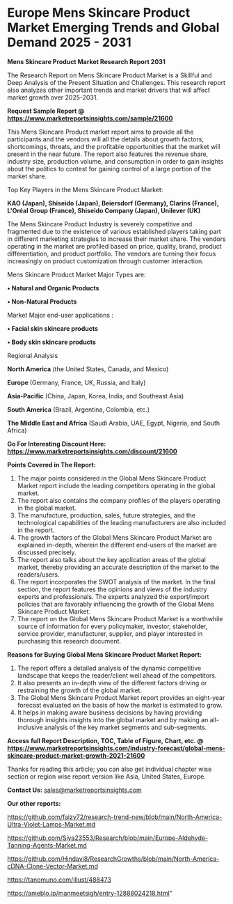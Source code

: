 # Europe Mens Skincare Product Market Emerging Trends and Global Demand 2025 - 2031

<strong>Mens Skincare Product Market Research Report 2031</strong>

The Research Report on Mens Skincare Product Market is a Skillful and Deep Analysis of the Present Situation and Challenges. This research report also analyzes other important trends and market drivers that will affect market growth over 2025-2031.

<strong>Request Sample Report @ <a href=https://www.marketreportsinsights.com/sample/21600>https://www.marketreportsinsights.com/sample/21600</a></strong>

This Mens Skincare Product market report aims to provide all the participants and the vendors will all the details about growth factors, shortcomings, threats, and the profitable opportunities that the market will present in the near future. The report also features the revenue share, industry size, production volume, and consumption in order to gain insights about the politics to contest for gaining control of a large portion of the market share.

Top Key Players in the Mens Skincare Product Market:

<strong>KAO (Japan), Shiseido (Japan), Beiersdorf (Germany), Clarins (France), L'Oréal Group (France), Shiseido Company (Japan), Unilever (UK)</strong>

The Mens Skincare Product Industry is severely competitive and fragmented due to the existence of various established players taking part in different marketing strategies to increase their market share. The vendors operating in the market are profiled based on price, quality, brand, product differentiation, and product portfolio. The vendors are turning their focus increasingly on product customization through customer interaction.

Mens Skincare Product Market Major Types are:

<strong>• Natural and Organic Products

• Non-Natural Products</strong>

Market Major end-user applications :

<strong>• Facial skin skincare products

• Body skin skincare products</strong>

Regional Analysis

</u><strong><b>North America</b></strong> (the United States, Canada, and Mexico)

<strong><b>Europe </b></strong>(Germany, France, UK, Russia, and Italy)

<strong><b>Asia-Pacific</b></strong> (China, Japan, Korea, India, and Southeast Asia)

<strong><b>South America</b></strong> (Brazil, Argentina, Colombia, etc.)

<strong><b>The Middle East and Africa</b></strong> (Saudi Arabia, UAE, Egypt, Nigeria, and South Africa)

<strong>Go For Interesting Discount Here: <a href=https://www.marketreportsinsights.com/discount/21600>https://www.marketreportsinsights.com/discount/21600</a></strong>

<strong>Points Covered in The Report:</strong>
<ol>
  <li>The major points considered in the Global Mens Skincare Product Market report include the leading competitors operating in the global market.</li>
  <li>The report also contains the company profiles of the players operating in the global market.</li>
  <li>The manufacture, production, sales, future strategies, and the technological capabilities of the leading manufacturers are also included in the report.</li>
  <li>The growth factors of the Global Mens Skincare Product Market are explained in-depth, wherein the different end-users of the market are discussed precisely.</li>
  <li>The report also talks about the key application areas of the global market, thereby providing an accurate description of the market to the readers/users.</li>
  <li>The report incorporates the SWOT analysis of the market. In the final section, the report features the opinions and views of the industry experts and professionals. The experts analyzed the export/import policies that are favorably influencing the growth of the Global Mens Skincare Product Market.</li>
  <li>The report on the Global Mens Skincare Product Market is a worthwhile source of information for every policymaker, investor, stakeholder, service provider, manufacturer, supplier, and player interested in purchasing this research document.</li>
</ol>
<strong>Reasons for Buying Global Mens Skincare Product Market Report:</strong>

<ol>
  <li>The report offers a detailed analysis of the dynamic competitive landscape that keeps the reader/client well ahead of the competitors.</li>
  <li>It also presents an in-depth view of the different factors driving or restraining the growth of the global market.</li>
  <li>The Global Mens Skincare Product Market report provides an eight-year forecast evaluated on the basis of how the market is estimated to grow.</li>
  <li>It helps in making aware business decisions by having providing thorough insights insights into the global market and by making an all-inclusive analysis of the key market segments and sub-segments.</li>
</ol>
<strong>Access full Report Description, TOC, Table of Figure, Chart, etc. @ <a href=https://www.marketreportsinsights.com/industry-forecast/global-mens-skincare-product-market-growth-2021-21600>https://www.marketreportsinsights.com/industry-forecast/global-mens-skincare-product-market-growth-2021-21600</a></strong>


Thanks for reading this article; you can also get individual chapter wise section or region wise report version like Asia, United States, Europe.

<strong>Contact Us:</strong>
sales@marketreportsinsights.com

<strong>Our other reports:</strong>

<a href=https://github.com/faizy72/research-trend-new/blob/main/North-America-Ultra-Violet-Lamps-Market.md>https://github.com/faizy72/research-trend-new/blob/main/North-America-Ultra-Violet-Lamps-Market.md</a>

<a href=https://github.com/Siya23553/Research/blob/main/Europe-Aldehyde-Tanning-Agents-Market.md>https://github.com/Siya23553/Research/blob/main/Europe-Aldehyde-Tanning-Agents-Market.md</a>

<a href=https://github.com/Hindavi8/ResearchGrowths/blob/main/North-America-cDNA-Clone-Vector-Market.md>https://github.com/Hindavi8/ResearchGrowths/blob/main/North-America-cDNA-Clone-Vector-Market.md</a>

<a href=https://tanomuno.com/illust/488473>https://tanomuno.com/illust/488473</a>

<a href=https://ameblo.jp/manmeetsigh/entry-12888024218.html>https://ameblo.jp/manmeetsigh/entry-12888024218.html</a>"
